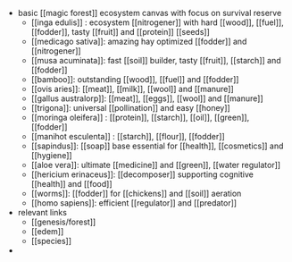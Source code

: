 - basic [[magic forest]] ecosystem canvas with focus on survival reserve
	- [[inga edulis]] : ecosystem [[nitrogener]] with hard [[wood]], [[fuel]], [[fodder]], tasty [[fruit]] and [[protein]] [[seeds]]
	- [[medicago sativa]]: amazing hay optimized [[fodder]] and [[nitrogener]]
	- [[musa acuminata]]: fast [[soil]] builder, tasty [[fruit]], [[starch]] and [[fodder]]
	- [[bamboo]]: outstanding [[wood]], [[fuel]] and [[fodder]]
	- [[ovis aries]]: [[meat]], [[milk]], [[wool]] and [[manure]]
	- [[gallus australorp]]: [[meat]], [[eggs]], [[wool]] and [[manure]]
	- [[trigona]]: universal [[pollination]] and easy [[honey]]
	- [[moringa oleifera]] : [[protein]], [[starch]], [[oil]], [[green]], [[fodder]]
	- [[manihot esculenta]] : [[starch]], [[flour]], [[fodder]]
	- [[sapindus]]: [[soap]] base essential for [[health]], [[cosmetics]] and [[hygiene]]
	- [[aloe vera]]: ultimate [[medicine]] and [[green]], [[water regulator]]
	- [[hericium erinaceus]]: [[decomposer]] supporting cognitive [[health]] and [[food]]
	- [[worms]]: [[fodder]] for [[chickens]] and [[soil]] aeration
	- [[homo sapiens]]: efficient [[regulator]] and [[predator]]
- relevant links
	- [[genesis/forest]]
	- [[edem]]
	- [[species]]
-